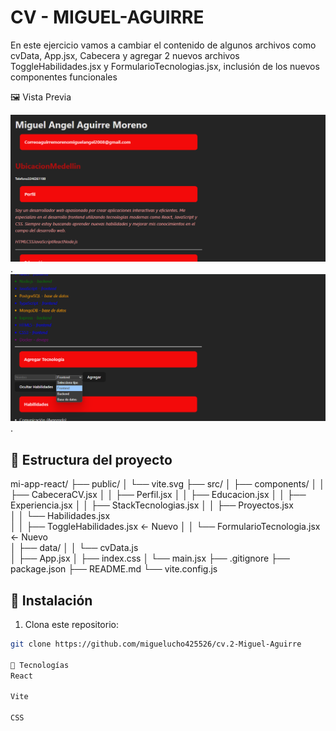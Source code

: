 # CV - MIGUEL-AGUIRRE

En este ejercicio vamos a cambiar el contenido de algunos archivos como cvData, App.jsx, Cabecera y agregar 2 nuevos archivos ToggleHabilidades.jsx y FormularioTecnologias.jsx, inclusión de los nuevos componentes funcionales

🖼️ Vista Previa

![captura de pantalla del CV](./CV-PROJECT/src/Captura%20de%20pantalla%20.png).
![captura de pantalla 2](./CV-PROJECT/src/Captura%20de%20pantalla%202.png).

## 📁 Estructura del proyecto
mi-app-react/
├── public/
│   └── vite.svg
├── src/
│   ├── components/
│   │   ├── CabeceraCV.jsx
│   │   ├── Perfil.jsx
│   │   ├── Educacion.jsx
│   │   ├── Experiencia.jsx
│   │   ├── StackTecnologias.jsx
│   │   ├── Proyectos.jsx        
│   │   └── Habilidades.jsx  
│		│   ├── ToggleHabilidades.jsx     ← Nuevo
│		│   └── FormularioTecnologia.jsx ← Nuevo    
│   ├── data/
│   │   └── cvData.js          
│   ├── App.jsx
│   ├── index.css
│   └── main.jsx
├── .gitignore
├── package.json
├── README.md
└── vite.config.js
## 🚀 Instalación

1. Clona este repositorio:

```bash
git clone https://github.com/miguelucho425526/cv.2-Miguel-Aguirre

🧠 Tecnologías
React

Vite

CSS


